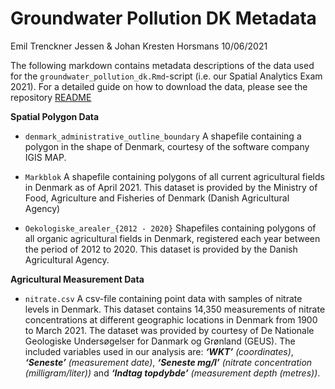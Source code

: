 Groundwater Pollution DK Metadata
================
Emil Trenckner Jessen & Johan Kresten Horsmans
10/06/2021

The following markdown contains metadata descriptions of the data used
for the `groundwater_pollution_dk.Rmd`-script (i.e. our Spatial
Analytics Exam 2021). For a detailed guide on how to download the data,
please see the repository
[README](https://github.com/emiltj/groundwater_pollution_dk/blob/master/README.md#prerequisites)

**Spatial Polygon Data**

  - `denmark_administrative_outline_boundary` A shapefile containing a
    polygon in the shape of Denmark, courtesy of the software company
    IGIS MAP.

  - `Markblok` A shapefile containing polygons of all current
    agricultural fields in Denmark as of April 2021. This dataset is
    provided by the Ministry of Food, Agriculture and Fisheries of
    Denmark (Danish Agricultural Agency)

  - `Oekologiske_arealer_{2012 - 2020}` Shapefiles containing polygons
    of all organic agricultural fields in Denmark, registered each year
    between the period of 2012 to 2020. This dataset is provided by the
    Danish Agricultural Agency.

**Agricultural Measurement Data**

  - `nitrate.csv` A csv-file containing point data with samples of
    nitrate levels in Denmark. This dataset contains 14,350 measurements
    of nitrate concentrations at different geographic locations in
    Denmark from 1900 to March 2021. The dataset was provided by
    courtesy of De Nationale Geologiske Undersøgelser for Danmark og
    Grønland (GEUS). The included variables used in our analysis are:
    *__‘WKT’__ (coordinates)*, *__‘Seneste’__ (measurement date)*, *__‘Seneste
    mg/l’__ (nitrate concentration (milligram/liter))* and *__‘Indtag
    topdybde’__ (measurement depth (metres))*.
